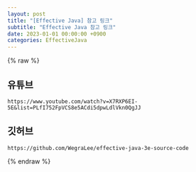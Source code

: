 ```yaml
---  
layout: post  
title: "[Effective Java] 참고 링크"  
subtitle: "Effective Java 참고 링크"  
date: 2023-01-01 00:00:00 +0900  
categories: EffectiveJava  
---  
```

{% raw %}  
  
## 유튜브  
	https://www.youtube.com/watch?v=X7RXP6EI-5E&list=PLfI752FpVCS8e5ACdi5dpwLdlVkn0QgJJ  
  
## 깃허브  
	https://github.com/WegraLee/effective-java-3e-source-code  
  
{% endraw %}